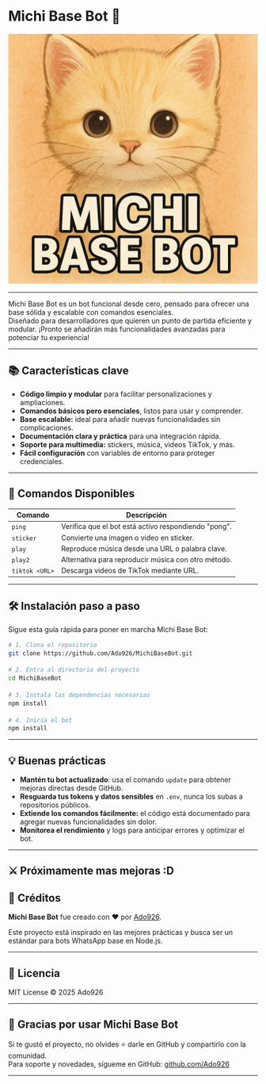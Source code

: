 # Michi Base Bot 🚀

![Michi Base Bot Menu](https://raw.githubusercontent.com/Ado926/WirksiBoxFiles/main/1749661095010-fyrz5r-1749661072633-fd9d32.jpg)

---

Michi Base Bot es un bot funcional desde cero, pensado para ofrecer una base sólida y escalable con comandos esenciales.  
Diseñado para desarrolladores que quieren un punto de partida eficiente y modular. ¡Pronto se añadirán más funcionalidades avanzadas para potenciar tu experiencia!

---

## 📚 Características clave

- **Código limpio y modular** para facilitar personalizaciones y ampliaciones.  
- **Comandos básicos pero esenciales**, listos para usar y comprender.  
- **Base escalable:** ideal para añadir nuevas funcionalidades sin complicaciones.  
- **Documentación clara y práctica** para una integración rápida.  
- **Soporte para multimedia:** stickers, música, videos TikTok, y más.  
- **Fácil configuración** con variables de entorno para proteger credenciales.

---

## 🚀 Comandos Disponibles

| Comando         | Descripción                                     |
|-----------------|------------------------------------------------|
| `ping`          | Verifica que el bot está activo respondiendo "pong". |
| `sticker`       | Convierte una imagen o video en sticker.       |
| `play`          | Reproduce música desde una URL o palabra clave.|
| `play2`         | Alternativa para reproducir música con otro método. |
| `tiktok <URL>`  | Descarga videos de TikTok mediante URL.        |

---

## 🛠️ Instalación paso a paso

Sigue esta guía rápida para poner en marcha Michi Base Bot:

```bash
# 1. Clona el repositorio
git clone https://github.com/Ado926/MichiBaseBot.git

# 2. Entra al directorio del proyecto
cd MichiBaseBot

# 3. Instala las dependencias necesarias
npm install

# 4. Inicia el bot
npm install
```

---

## 💡 Buenas prácticas

- **Mantén tu bot actualizado**: usa el comando `update` para obtener mejoras directas desde GitHub.  
- **Resguarda tus tokens y datos sensibles** en `.env`, nunca los subas a repositorios públicos.  
- **Extiende los comandos fácilmente:** el código está documentado para agregar nuevas funcionalidades sin dolor.  
- **Monitorea el rendimiento** y logs para anticipar errores y optimizar el bot.

---
⚔️ Próximamente mas mejoras :D
---

## 🙌 Créditos

**Michi Base Bot** fue creado con ❤️ por [Ado926](https://github.com/Ado926).

Este proyecto está inspirado en las mejores prácticas y busca ser un estándar para bots WhatsApp base en Node.js.

---

## 📜 Licencia

MIT License © 2025 Ado926

---

## 🎉 Gracias por usar Michi Base Bot

Si te gustó el proyecto, no olvides ⭐ darle en GitHub y compartirlo con la comunidad.  
Para soporte y novedades, sígueme en GitHub: [github.com/Ado926](https://github.com/Ado926)

---
